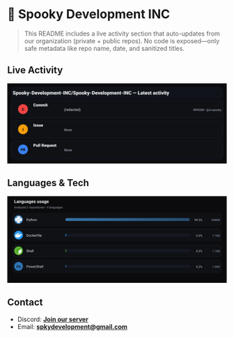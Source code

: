 # 👻 Spooky Development INC

> This README includes a live activity section that auto-updates from our organization (private + public repos). No code is exposed—only safe metadata like repo name, date, and sanitized titles.

## Live Activity
![Repo Snapshot](./assets/repo-snapshot.svg?v=8f67ee95be)

## Languages & Tech
![Languages Usage](./assets/languages.svg?v=7f6bdadb4a)

## Contact
- Discord: **[Join our server](https://discord.gg/XYspZgEEJb)**
- Email: **spkydevelopment@gmail.com**
